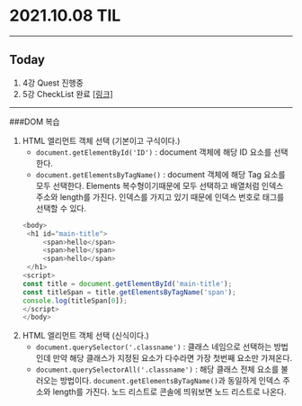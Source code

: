 # 2021.10.08 TIL

---
##  Today
1. 4강 Quest 진행중
2. 5강 CheckList 완료 [[링크]](https://github.com/hwaku/WebDevCurriculum/blob/master/Quest05/README.md)
---
###DOM 복습
1. HTML 엘리먼트 객체 선택 (기본이고 구식이다.)
    - `document.getElementById('ID')` : document 객체에 해당 ID 요소를 선택한다.
    - `document.getElementsByTagName()` : document 객체에 해당 Tag 요소를 모두 선택한다.
   Elements 복수형이기때문에 모두 선택하고 배열처럼 인덱스 주소와 length를 가진다. 인덱스를 가지고
   있기 때문에 인덱스 번호로 태그를 선택할 수 있다.
   ```javascript
   <body>
    <h1 id="main-title">
        <span>hello</span>
        <span>hello</span>
        <span>hello</span>
    </h1>
   <script>
   const title = document.getElementById('main-title');
   const titleSpan = title.getElementsByTagName('span');
   console.log(titleSpan[0]);
   </script>
   </body>
   ```
2. HTML 엘리먼트 객체 선택 (신식이다.)
    - `document.querySelector('.classname')` : 클래스 네임으로 선택하는 방법인데 만약
   해당 클래스가 지정된 요소가 다수라면 가장 첫번째 요소만 가져온다.
    - `document.querySelectorAll('.classname')` : 해당 클래스 전체 요소를 불러오는 방법이다.
      `document.getElementsByTagName()`과 동일하게 인덱스 주소와 length를 가진다. 노드 리스트로
   콘솔에 띄워보면 노드 리스트로 나온다.